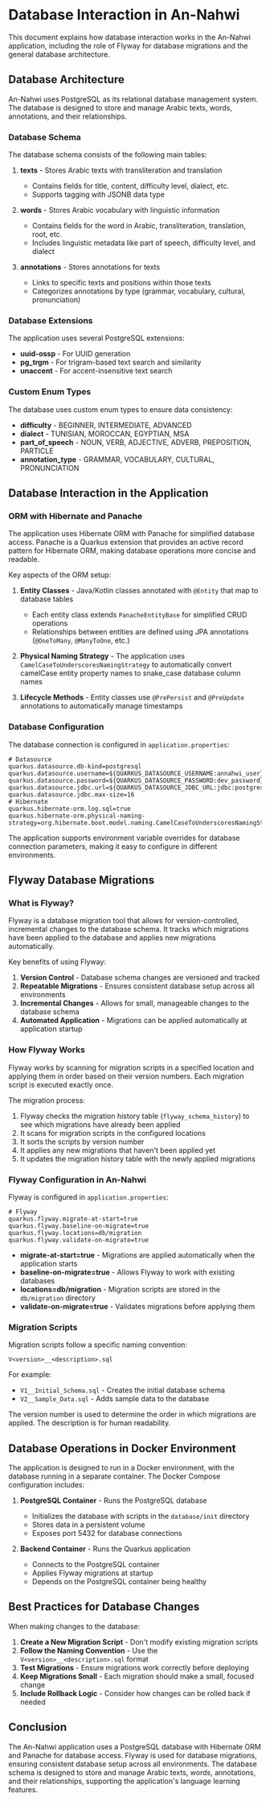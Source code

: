 # Database Interaction in An-Nahwi

This document explains how database interaction works in the An-Nahwi application, including the role of Flyway for
database migrations and the general database architecture.

## Database Architecture

An-Nahwi uses PostgreSQL as its relational database management system. The database is designed to store and manage
Arabic texts, words, annotations, and their relationships.

### Database Schema

The database schema consists of the following main tables:

1. **texts** - Stores Arabic texts with transliteration and translation
    - Contains fields for title, content, difficulty level, dialect, etc.
    - Supports tagging with JSONB data type

2. **words** - Stores Arabic vocabulary with linguistic information
    - Contains fields for the word in Arabic, transliteration, translation, root, etc.
    - Includes linguistic metadata like part of speech, difficulty level, and dialect

3. **annotations** - Stores annotations for texts
    - Links to specific texts and positions within those texts
    - Categorizes annotations by type (grammar, vocabulary, cultural, pronunciation)

### Database Extensions

The application uses several PostgreSQL extensions:

- **uuid-ossp** - For UUID generation
- **pg_trgm** - For trigram-based text search and similarity
- **unaccent** - For accent-insensitive text search

### Custom Enum Types

The database uses custom enum types to ensure data consistency:

- **difficulty** - BEGINNER, INTERMEDIATE, ADVANCED
- **dialect** - TUNISIAN, MOROCCAN, EGYPTIAN, MSA
- **part_of_speech** - NOUN, VERB, ADJECTIVE, ADVERB, PREPOSITION, PARTICLE
- **annotation_type** - GRAMMAR, VOCABULARY, CULTURAL, PRONUNCIATION

## Database Interaction in the Application

### ORM with Hibernate and Panache

The application uses Hibernate ORM with Panache for simplified database access. Panache is a Quarkus extension that
provides an active record pattern for Hibernate ORM, making database operations more concise and readable.

Key aspects of the ORM setup:

1. **Entity Classes** - Java/Kotlin classes annotated with `@Entity` that map to database tables
    - Each entity class extends `PanacheEntityBase` for simplified CRUD operations
    - Relationships between entities are defined using JPA annotations (`@OneToMany`, `@ManyToOne`, etc.)

2. **Physical Naming Strategy** - The application uses `CamelCaseToUnderscoresNamingStrategy` to automatically convert
   camelCase entity property names to snake_case database column names

3. **Lifecycle Methods** - Entity classes use `@PrePersist` and `@PreUpdate` annotations to automatically manage
   timestamps

### Database Configuration

The database connection is configured in `application.properties`:

```properties
# Datasource
quarkus.datasource.db-kind=postgresql
quarkus.datasource.username=${QUARKUS_DATASOURCE_USERNAME:annahwi_user}
quarkus.datasource.password=${QUARKUS_DATASOURCE_PASSWORD:dev_password}
quarkus.datasource.jdbc.url=${QUARKUS_DATASOURCE_JDBC_URL:jdbc:postgresql://localhost:5432/annahwi}
quarkus.datasource.jdbc.max-size=16
# Hibernate
quarkus.hibernate-orm.log.sql=true
quarkus.hibernate-orm.physical-naming-strategy=org.hibernate.boot.model.naming.CamelCaseToUnderscoresNamingStrategy
```

The application supports environment variable overrides for database connection parameters, making it easy to configure
in different environments.

## Flyway Database Migrations

### What is Flyway?

Flyway is a database migration tool that allows for version-controlled, incremental changes to the database schema. It
tracks which migrations have been applied to the database and applies new migrations automatically.

Key benefits of using Flyway:

1. **Version Control** - Database schema changes are versioned and tracked
2. **Repeatable Migrations** - Ensures consistent database setup across all environments
3. **Incremental Changes** - Allows for small, manageable changes to the database schema
4. **Automated Application** - Migrations can be applied automatically at application startup

### How Flyway Works

Flyway works by scanning for migration scripts in a specified location and applying them in order based on their version
numbers. Each migration script is executed exactly once.

The migration process:

1. Flyway checks the migration history table (`flyway_schema_history`) to see which migrations have already been applied
2. It scans for migration scripts in the configured locations
3. It sorts the scripts by version number
4. It applies any new migrations that haven't been applied yet
5. It updates the migration history table with the newly applied migrations

### Flyway Configuration in An-Nahwi

Flyway is configured in `application.properties`:

```properties
# Flyway
quarkus.flyway.migrate-at-start=true
quarkus.flyway.baseline-on-migrate=true
quarkus.flyway.locations=db/migration
quarkus.flyway.validate-on-migrate=true
```

- **migrate-at-start=true** - Migrations are applied automatically when the application starts
- **baseline-on-migrate=true** - Allows Flyway to work with existing databases
- **locations=db/migration** - Migration scripts are stored in the `db/migration` directory
- **validate-on-migrate=true** - Validates migrations before applying them

### Migration Scripts

Migration scripts follow a specific naming convention:

```
V<version>__<description>.sql
```

For example:

- `V1__Initial_Schema.sql` - Creates the initial database schema
- `V2__Sample_Data.sql` - Adds sample data to the database

The version number is used to determine the order in which migrations are applied. The description is for human
readability.

## Database Operations in Docker Environment

The application is designed to run in a Docker environment, with the database running in a separate container. The
Docker Compose configuration includes:

1. **PostgreSQL Container** - Runs the PostgreSQL database
    - Initializes the database with scripts in the `database/init` directory
    - Stores data in a persistent volume
    - Exposes port 5432 for database connections

2. **Backend Container** - Runs the Quarkus application
    - Connects to the PostgreSQL container
    - Applies Flyway migrations at startup
    - Depends on the PostgreSQL container being healthy

## Best Practices for Database Changes

When making changes to the database:

1. **Create a New Migration Script** - Don't modify existing migration scripts
2. **Follow the Naming Convention** - Use the `V<version>__<description>.sql` format
3. **Test Migrations** - Ensure migrations work correctly before deploying
4. **Keep Migrations Small** - Each migration should make a small, focused change
5. **Include Rollback Logic** - Consider how changes can be rolled back if needed

## Conclusion

The An-Nahwi application uses a PostgreSQL database with Hibernate ORM and Panache for database access. Flyway is used
for database migrations, ensuring consistent database setup across all environments. The database schema is designed to
store and manage Arabic texts, words, annotations, and their relationships, supporting the application's language
learning features.
